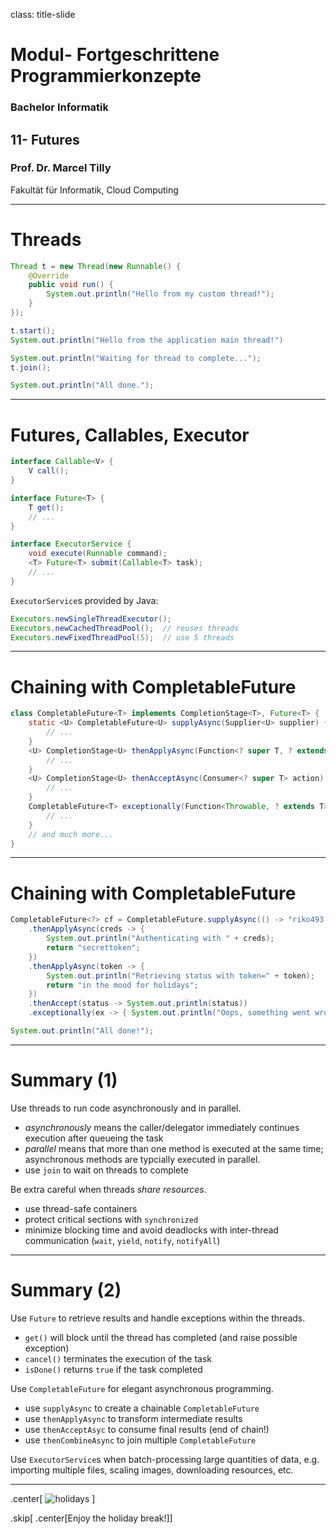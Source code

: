 class: title-slide  

# Modul- Fortgeschrittene Programmierkonzepte
### Bachelor Informatik

## 11- Futures
### Prof. Dr. Marcel Tilly
Fakultät für Informatik, Cloud Computing

---

# Threads

```java
Thread t = new Thread(new Runnable() {
	@Override
	public void run() {
		System.out.println("Hello from my custom thread!");
	}
});

t.start();
System.out.println("Hello from the application main thread!")

System.out.println("Waiting for thread to complete...");
t.join();

System.out.println("All done.");
```

---

# Futures, Callables, Executor

```java
interface Callable<V> {
	V call();
}
```

```java
interface Future<T> {
	T get();
	// ...
}
```

```java
interface ExecutorService {
	void execute(Runnable command);
	<T> Future<T> submit(Callable<T> task);
	// ...
}
```

`ExecutorService`s provided by Java:

```java
Executors.newSingleThreadExecutor();
Executors.newCachedThreadPool();  // reuses threads
Executors.newFixedThreadPool(5);  // use 5 threads
```

---

# Chaining with CompletableFuture

```java
class CompletableFuture<T> implements CompletionStage<T>, Future<T> {
	static <U> CompletableFuture<U> supplyAsync(Supplier<U> supplier) { 
		// ...
	}
	<U> CompletionStage<U> thenApplyAsync(Function<? super T, ? extends U> fn) {
		// ...
	}
	<U> CompletionStage<U> thenAcceptAsync(Consumer<? super T> action) { 
		// ...
	}
	CompletableFuture<T> exceptionally(Function<Throwable, ? extends T> fn) {
		// ...
	}
	// and much more...
}
```

---

# Chaining with CompletableFuture

```java
CompletableFuture<?> cf = CompletableFuture.supplyAsync(() -> "riko493:12345")
	.thenApplyAsync(creds -> {
		System.out.println("Authenticating with " + creds);
		return "secrettoken";
	})
	.thenApplyAsync(token -> {
		System.out.println("Retrieving status with token=" + token);
		return "in the mood for holidays";
	})
	.thenAccept(status -> System.out.println(status))
	.exceptionally(ex -> { System.out.println("Oops, something went wrong: " + ex); return null; });

System.out.println("All done!");
```

---

# Summary (1)

Use threads to run code asynchronously and in parallel.

- _asynchronously_ means the caller/delegator immediately continues execution after queueing the task
- _parallel_ means that more than one method is executed at the same time; asynchronous methods are typcially executed in parallel.
- use `join` to wait on threads to complete

Be extra careful when threads _share resources_.

- use thread-safe containers
- protect critical sections with `synchronized`
- minimize blocking time and avoid deadlocks with inter-thread communication (`wait`, `yield`, `notify`, `notifyAll`)

---

# Summary (2)

Use `Future` to retrieve results and handle exceptions within the threads.

- `get()` will block until the thread has completed (and raise possible exception)
- `cancel()` terminates the execution of the task
- `isDone()` returns `true` if the task completed

Use `CompletableFuture` for elegant asynchronous programming.

- use `supplyAsync` to create a chainable `CompletableFuture`
- use `thenApplyAsync` to transform intermediate results
- use `thenAcceptAsyc` to consume final results (end of chain!)
- use `thenCombineAsync` to join multiple `CompletableFuture`

Use `ExecutorService`s when batch-processing large quantities of data, e.g. importing multiple files, scaling images, downloading resources, etc.


---

.center[
![holidays](/assets/giphy-holidays.gif)
]

.skip[
.center[Enjoy the holiday break!]]